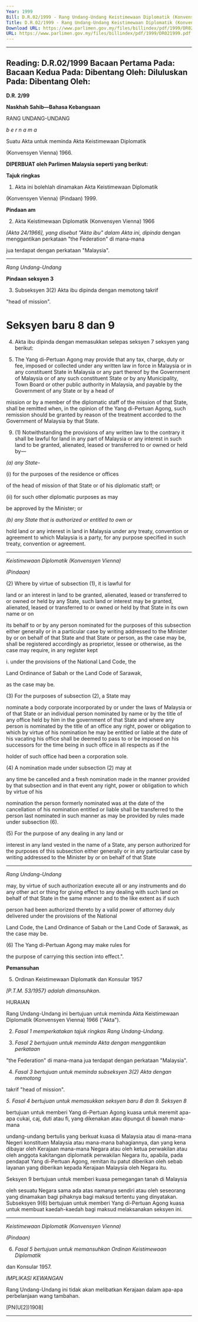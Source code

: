 ```yaml
---
Year: 1999
Bill: D.R.02/1999 - Rang Undang-Undang Keistimewaan Diplomatik (Konvensyen Vienna) (Pindaan) 1999 (Lulus)
Title: D.R.02/1999 - Rang Undang-Undang Keistimewaan Diplomatik (Konvensyen Vienna) (Pindaan) 1999 (Lulus)
Download URL: https://www.parlimen.gov.my/files/billindex/pdf/1999/DR021999.pdf
URL: https://www.parlimen.gov.my/files/billindex/pdf/1999/DR021999.pdf
---
```

---
Reading:
D.R.02/1999
Bacaan Pertama Pada:
Bacaan Kedua Pada:
Dibentang Oleh:
Diluluskan Pada:
Dibentang Oleh:
---

**D.R. 2/99**

**Naskhah Sahib—Bahasa Kebangsaan**

RANG UNDANG-UNDANG

_b e r n a m a_

Suatu Akta untuk meminda Akta Keistimewaan Diplomatik

(Konvensyen Vienna) 1966.

**DIPERBUAT oleh Parlimen Malaysia seperti yang berikut:**

**Tajuk ringkas**

1. Akta ini bolehlah dinamakan Akta Keistimewaan Diplomatik

(Konvensyen Vienna) (Pindaan) 1999.

**Pindaan am**

2. Akta Keistimewaan Diplomatik (Konvensyen Vienna) 1966

_[Akta 24/1966], yang disebut "Akta ibu" dalam Akta ini, dipinda_
dengan menggantikan perkataan "the Federation" di mana-mana

jua terdapat dengan perkataan "Malaysia".


-----

_Rang Undang-Undang_

**Pindaan seksyen 3**

3. Subseksyen 3(2) Akta ibu dipinda dengan memotong takrif

"head of mission".

# Seksyen baru 8 dan 9

4. Akta ibu dipinda dengan memasukkan selepas seksyen 7 seksyen
yang berikut:

8. The Yang di-Pertuan Agong may provide that any tax,
charge, duty or fee, imposed or collected under any written
law in force in Malaysia or in any constituent State in
Malaysia or any part thereof by the Government of Malaysia
or of any such constituent State or by any Municipality,
Town Board or other public authority in Malaysia, and
payable by the Government of any State or by a head of

mission or by a member of the diplomatic staff of the
mission of that State, shall be remitted when, in the
opinion of the Yang di-Pertuan Agong, such remission
should be granted by reason of the treatment accorded to
the Government of Malaysia by that State.

9. (1) Notwithstanding the provisions of any written law
to the contrary it shall be lawful for land in any part of
Malaysia or any interest in such land to be granted,
alienated, leased or transferred to or owned or held by—

_(a) any State-_

(i) for the purposes of the residence or offices

of the head of mission of that State or of
his diplomatic staff; or

(ii) for such other diplomatic purposes as may

be approved by the Minister; or

_(b) any State that is authorized or entitled to own or_

hold land or any interest in land in Malaysia under
any treaty, convention or agreement to which
Malaysia is a party, for any purpose specified in
such treaty, convention or agreement.


-----

_Keistimewaan Diplomatik (Konvensyen Vienna)_

_(Pindaan)_

(2) Where by virtue of subsection (1), it is lawful for

land or an interest in land to be granted, alienated, leased
or transferred to or owned or held by any State, such land
or interest may be granted, alienated, leased or transferred
to or owned or held by that State in its own name or on

its behalf to or by any person nominated for the purposes
of this subsection either generally or in a particular case
by writing addressed to the Minister by or on behalf of
that State and that State or person, as the case may be,
shall be registered accordingly as proprietor, lessee or
otherwise, as the case may require, in any register kept

i. under the provisions of the National Land Code, the

Land Ordinance of Sabah or the Land Code of Sarawak,

as the case may be.

(3) For the purposes of subsection (2), a State may

nominate a body corporate incorporated by or under the
laws of Malaysia or of that State or an individual person
nominated by name or by the title of any office held by
him in the government of that State and where any person
is nominated by the title of an office any right, power or
obligation to which by virtue of his nomination he may
be entitled or liable at the date of his vacating his office
shall be deemed to pass to or be imposed on his successors
for the time being in such office in all respects as if the

holder of such office had been a corporation sole.

(4) A nomination made under subsection (2) may at

any time be cancelled and a fresh nomination made in the
manner provided by that subsection and in that event any
right, power or obligation to which by virtue of his

nomination the person formerly nominated was at the
date of the cancellation of his nomination entitled or
liable shall be transferred to the person last nominated
in such manner as may be provided by rules made under
subsection (6).

(5) For the purpose of any dealing in any land or

interest in any land vested in the name of a State, any
person authorized for the purposes of this subsection
either generally or in any particular case by writing
addressed to the Minister by or on behalf of that State


-----

_Rang Undang-Undang_

may, by virtue of such authorization execute all or any
instruments and do any other act or thing for giving
effect to any dealing with such land on behalf of that
State in the same manner and to the like extent as if such

person had been authorized thereto by a valid power of
attorney duly delivered under the provisions of the National

Land Code, the Land Ordinance of Sabah or the Land
Code of Sarawak, as the case may be.

(6) The Yang di-Pertuan Agong may make rules for

the purpose of carrying this section into effect.".

**Pemansuhan**

5. Ordinan Keistimewaan Diplomatik dan Konsular 1957

_[P.T.M. 53/1957} adalah dimansuhkan._

HURAIAN

Rang Undang-Undang ini bertujuan untuk meminda Akta Keistimewaan Diplomatik
(Konvensyen Vienna) 1966 ("Akta").

2. _Fasal 1 memperkatakan tajuk ringkas Rang Undang-Undang._

3. _Fasal 2 bertujuan untuk meminda Akta dengan menggantikan perkataan_

"the Federation" di mana-mana jua terdapat dengan perkataan "Malaysia".

4. _Fasal 3 bertujuan untuk meminda subseksyen 3(2) Akta dengan memotong_

takrif "head of mission".

_5._ _Fasal 4 bertujuan untuk memasukkan seksyen baru 8 dan 9. Seksyen 8_

bertujuan untuk memberi Yang di-Pertuan Agong kuasa untuk meremit apa-apa
cukai, caj, duti atau fi, yang dikenakan atau dipungut di bawah mana-mana

undang-undang bertulis yang berkuat kuasa di Malaysia atau di mana-mana
Negeri konstituen Malaysia atau mana-mana bahagiannya, dan yang kena dibayar
oleh Kerajaan mana-mana Negara atau oleh ketua perwakilan atau oleh anggota
kakitangan diplomatik perwakilan Negara itu, apabila, pada pendapat Yang
di-Pertuan Agong, remitan itu patut diberikan oleh sebab layanan yang diberikan
kepada Kerajaan Malaysia oleh Negara itu.

Seksyen 9 bertujuan untuk memberi kuasa pemegangan tanah di Malaysia

oleh sesuatu Negara sama ada atas namanya sendiri atau oleh seseorang yang
dinamakan bagi pihaknya bagi maksud tertentu yang dinyatakan. Subseksyen
9(6) bertujuan untuk memberi Yang di-Pertuan Agong kuasa untuk membuat
kaedah-kaedah bagi maksud melaksanakan seksyen ini.


-----

_Keistimewaan Diplomatik (Konvensyen Vienna)_

_(Pindaan)_

6. _Fasal 5 bertujuan untuk memansuhkan Ordinan Keistimewaan Diplomatik_

dan Konsular 1957.

_IMPLIKASI_ _KEWANGAN_

Rang Undang-Undang ini tidak akan melibatkan Kerajaan dalam apa-apa
perbelanjaan wang tambahan.

[PN(U[2])1908]


-----

